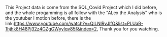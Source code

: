 This Project data is come from the SQL_Covid Project which I did before, and the whole progamming is all follow with the "ALex the Analysis" who is the youtuber I motion before, there is the link:https://www.youtube.com/watch?v=QILNlRvJlfQ&list=PLUaB-1hjhk8H48Pj32z4GZgGWyylqv85f&index=2, Thank you for you watching.
